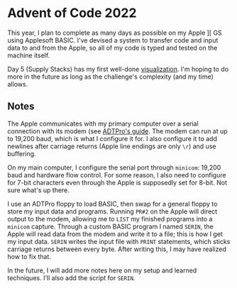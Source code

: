 # Advent of Code 2022

This year, I plan to complete as many days as possible on my Apple \]\[ GS using Applesoft BASIC. I've devised a system to transfer code and input data to and from the Apple, so all of my code is typed and tested on the machine itself.

Day 5 (Supply Stacks) has my first well-done [visualization](https://www.youtube.com/watch?v=aZpxpvI2hZY). I'm hoping to do more in the future as long as the challenge's complexity (and my time) allows.

## Notes

The Apple communicates with my primary computer over a serial connection with its modem (see [ADTPro's guide](https://www.adtpro.com/connectionsserial.html#MiniDIN8). The modem can run at up to 19,200 baud, which is what I configure it for. I also configure it to add newlines after carriage returns (Apple line endings are only `\r`) and use buffering.

On my main computer, I configure the serial port through `minicom`: 19,200 baud and hardware flow control. For some reason, I also need to configure for 7-bit characters even through the Apple is supposedly set for 8-bit. Not sure what's up there.

I use an ADTPro floppy to load BASIC, then swap for a general floppy to store my input data and programs. Running `PR#2` on the Apple will direct output to the modem, allowing me to `LIST` my finished programs into a `minicom` capture. Through a custom BASIC program I named `SERIN`, the Apple will read data from the modem and write it to a file; this is how I get my input data. `SERIN` writes the input file with `PRINT` statements, which sticks carriage returns between every byte. After writing this, I may have realized how to fix that.

In the future, I will add more notes here on my setup and learned techniques. I'll also add the script for `SERIN`.
